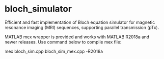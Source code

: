 # bloch_simulator
Efficient and fast implementation of Bloch equation simulator for magnetic resonance imaging (MRI) sequences, supporting parallel transmission (pTx). 

MATLAB mex wrapper is provided and works with MATLAB R2018a and newer releases. Use command below to compile mex file:

mex bloch_sim.cpp bloch_sim_mex.cpp -R2018a
